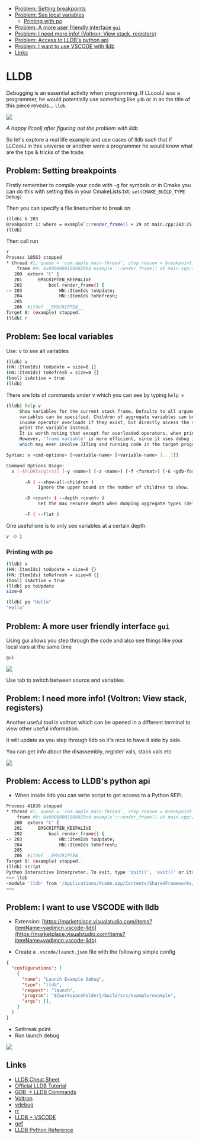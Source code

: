 <!-- vscode-markdown-toc -->
* [Problem: Setting breakpoints](#Problem:Settingbreakpoints)
* [Problem: See local variables](#Problem:Seelocalvariables)
	* [Printing with po](#Printingwithpo)
* [Problem: A more user friendly interface `gui`](#Problem:Amoreuserfriendlyinterfacegui)
* [Problem: I need more info! (Voltron: View stack, registers)](#Problem:IneedmoreinfoVoltron:Viewstackregisters)
* [Problem: Access to LLDB's python api](#Problem:AccesstoLLDBspythonapi)
* [Problem: I want to use VSCODE with lldb](#Problem:IwanttouseVSCODEwithlldb)
* [Links](#Links)

<!-- vscode-markdown-toc-config
	numbering=false
	autoSave=true
	/vscode-markdown-toc-config -->
<!-- /vscode-markdown-toc -->


# LLDB

Debugging is an essential activity when programming. If LLcoolJ was a programmer, he would potentially use something like `gdb` or in as the title of this piece reveals... `lldb`.



<img src="https://i.imgur.com/Oz0z3J1.png"/>

*A happy llcoolj after figuring out the problem with lldb*

So let's explore a real life example and use cases of lldb such that if LLCoolJ in this universe or another were a programmer he would know what are the tips & tricks of the trade.


## <a name='Problem:Settingbreakpoints'></a>Problem: Setting breakpoints

Firstly remember to compile your code with -g for symbols or in Cmake you can do this with setting this in your CmakeLists.txt: `set(CMAKE_BUILD_TYPE Debug)`

Then you can specify a file:linenumber to break  on

```bash
(lldb) b 203
Breakpoint 1: where = example`::render_frame() + 29 at main.cpp:203:25, address = 0x00000001000029bd
(lldb) 
```

Then call run 

```bash
r
Process 18563 stopped
* thread #1, queue = 'com.apple.main-thread', stop reason = breakpoint 1.1
    frame #0: 0x00000001000029bd example`::render_frame() at main.cpp:203:25
   200  extern "C" {
   201      EMSCRIPTEN_KEEPALIVE
   202          bool render_frame() {
-> 203              HN::ItemIds toUpdate;
   204              HN::ItemIds toRefresh;
   205 
   206  #ifdef __EMSCRIPTEN__
Target 0: (example) stopped.
(lldb) r
```

## <a name='Problem:Seelocalvariables'></a>Problem: See local variables


Use: v to see all variables

```bash
(lldb) v
(HN::ItemIds) toUpdate = size=0 {}
(HN::ItemIds) toRefresh = size=0 {}
(bool) isActive = true
(lldb)
```

There are lots of commands under v which you can see by typing `help v`

```bash
(lldb) help v
     Show variables for the current stack frame. Defaults to all arguments and local variables in scope. Names of argument, local, file static and file global
     variables can be specified. Children of aggregate variables can be specified such as 'var->child.x'.  The -> and [] operators in 'frame variable' do not
     invoke operator overloads if they exist, but directly access the specified element.  If you want to trigger operator overloads use the expression command to
     print the variable instead.
     It is worth noting that except for overloaded operators, when printing local variables 'expr local_var' and 'frame var local_var' produce the same results.
     However, 'frame variable' is more efficient, since it uses debug information and memory reads directly, rather than parsing and evaluating an expression,
     which may even involve JITing and running code in the target program.

Syntax: v <cmd-options> [<variable-name> [<variable-name> [...]]]

Command Options Usage:
  v [-AFLORTacglrst] [-y <name>] [-z <name>] [-f <format>] [-G <gdb-format>] [-d <none>] [-S <boolean>] [-D <count>] [-P <count>] [-Y[<count>]] [-V <boolean>] [-Z <count>] [<variable-name> [<variable-name> [...]]]

       -A ( --show-all-children )
            Ignore the upper bound on the number of children to show.

       -D <count> ( --depth <count> )
            Set the max recurse depth when dumping aggregate types (default is infinity).

       -F ( --flat )
```

One useful one is to only see variables at a certain depth:

```bash
v -D 1
```

### <a name='Printingwithpo'></a>Printing with po

```bash
(lldb) v
(HN::ItemIds) toUpdate = size=0 {}
(HN::ItemIds) toRefresh = size=0 {}
(bool) isActive = true
(lldb) po toUpdate
size=0

(lldb) po "Hello"
"Hello"
```

## <a name='Problem:Amoreuserfriendlyinterfacegui'></a>Problem: A more user friendly interface `gui`

Using gui allows you step through the code and also see things like your local vars at the same time

```bash
gui
```


<img src="https://i.imgur.com/kJJ2NlC.png"/>

Use tab to switch between source and variables 


## <a name='Problem:IneedmoreinfoVoltron:Viewstackregisters'></a>Problem: I need more info! (Voltron: View stack, registers)

Another useful tool is voltron which can be opened in a different terminal to view other useful information.

It will update as you step through lldb so it's nice to have it side by side.

You can get info about the disassembly, register vals, stack vals etc 

<img src="https://i.imgur.com/jKA7CXk.png"/>


## <a name='Problem:AccesstoLLDBspythonapi'></a>Problem: Access to LLDB's python api

- When inside lldb you can write script to get access to a Python REPL

```bash
Process 41838 stopped
* thread #1, queue = 'com.apple.main-thread', stop reason = breakpoint 1.1
    frame #0: 0x00000001000029cd example`::render_frame() at main.cpp:203:25
   200 	extern "C" {
   201 	    EMSCRIPTEN_KEEPALIVE
   202 	        bool render_frame() {
-> 203 	            HN::ItemIds toUpdate;
   204 	            HN::ItemIds toRefresh;
   205
   206 	#ifdef __EMSCRIPTEN__
Target 0: (example) stopped.
(lldb) script
Python Interactive Interpreter. To exit, type 'quit()', 'exit()' or Ctrl-D.
>>> lldb
<module 'lldb' from '/Applications/Xcode.app/Contents/SharedFrameworks/LLDB.framework/Resources/Python3/lldb/__init__.py'>
>>>
```

## <a name='Problem:IwanttouseVSCODEwithlldb'></a>Problem: I want to use VSCODE with lldb
- Extension: [https://marketplace.visualstudio.com/items?itemName=vadimcn.vscode-lldb](https://marketplace.visualstudio.com/items?itemName=vadimcn.vscode-lldb)

- Create a `.vscode/launch.json` file with the following simple config

```json
{
  "configurations": [
    {
      "name": "Launch Example Debug",
      "type": "lldb",
      "request": "launch",
      "program": "${workspaceFolder}/build/src/example/example",
      "args": [],
    }
  ]
}
```

- Setbreak point
- Run launch debug 

<img src="https://i.imgur.com/Fq2xDl5.png"/>

## <a name='Links'></a>Links
- [LLDB Cheat Sheet](https://gist.github.com/ryanchang/a2f738f0c3cc6fbd71fa)
- [Official LLDB Tutorial](https://lldb.llvm.org/use/tutorial.html)
- [GDB -> LLDB Commands](http://lldb.llvm.org/use/map.html)
- [Voltron](https://github.com/snare/voltron)
- [vdebug](https://github.com/vim-vdebug/vdebug)
- [rr](https://rr-project.org/)
- [LLDB + VSCODE](https://code.visualstudio.com/docs/cpp/lldb-mi)
- [gef](https://github.com/hugsy/gef)
- [LLDB Python Reference](https://lldb.llvm.org/use/python-reference.html)